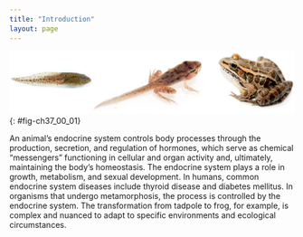 ```yaml
---
title: "Introduction"
layout: page
---
```



<?cnx.eoc class="summary" title="Sections Summary"?>

<?cnx.eoc class="art-exercise" title="Art Connections"?>

<?cnx.eoc class="multiple-choice" title="Multiple Choice"?>

<?cnx.eoc class="free-response" title="Free Response"?>

 ![ Photo A shows a tadpole. Photo b shows a frog that has developed legs but still has the tail of a tadpole. Photo C shows a fully grown frog.](../resources/Figure_37_00_01abc.jpg "The process of amphibian metamorphosis, as seen in the tadpole-to-frog stages shown here, is driven by hormones. (credit &quot;tadpole&quot;: modification of work by Brian Gratwicke)"){: #fig-ch37_00_01}

An animal’s endocrine system controls body processes through the production, secretion, and regulation of hormones, which serve as chemical “messengers” functioning in cellular and organ activity and, ultimately, maintaining the body’s homeostasis. The endocrine system plays a role in growth, metabolism, and sexual development. In humans, common endocrine system diseases include thyroid disease and diabetes mellitus. In organisms that undergo metamorphosis, the process is controlled by the endocrine system. The transformation from tadpole to frog, for example, is complex and nuanced to adapt to specific environments and ecological circumstances.


